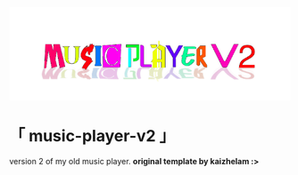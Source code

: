 ![v2 color](https://github.com/wanna5mile/music-player-v2/blob/main/images/images/music-player-v2-banner-color.png "v2 color")
# 「 music-player-v2 」
version 2 of my old music player. 
**original template by kaizhelam :>**
